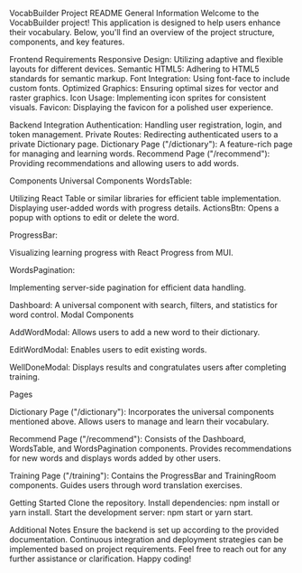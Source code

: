 VocabBuilder Project README
General Information
Welcome to the VocabBuilder project! This application is designed to help users enhance their vocabulary. Below, you'll find an overview of the project structure, components, and key features.

Frontend Requirements
Responsive Design: Utilizing adaptive and flexible layouts for different devices.
Semantic HTML5: Adhering to HTML5 standards for semantic markup.
Font Integration: Using font-face to include custom fonts.
Optimized Graphics: Ensuring optimal sizes for vector and raster graphics.
Icon Usage: Implementing icon sprites for consistent visuals.
Favicon: Displaying the favicon for a polished user experience.

Backend Integration
Authentication: Handling user registration, login, and token management.
Private Routes: Redirecting authenticated users to a private Dictionary page.
Dictionary Page ("/dictionary"): A feature-rich page for managing and learning words.
Recommend Page ("/recommend"): Providing recommendations and allowing users to add words.

Components
Universal Components
WordsTable:

Utilizing React Table or similar libraries for efficient table implementation.
Displaying user-added words with progress details.
ActionsBtn: Opens a popup with options to edit or delete the word.

ProgressBar:

Visualizing learning progress with React Progress from MUI.

WordsPagination:

Implementing server-side pagination for efficient data handling.

Dashboard:
A universal component with search, filters, and statistics for word control.
Modal Components

AddWordModal:
Allows users to add a new word to their dictionary.

EditWordModal:
Enables users to edit existing words.

WellDoneModal:
Displays results and congratulates users after completing training.

Pages

Dictionary Page ("/dictionary"):
Incorporates the universal components mentioned above.
Allows users to manage and learn their vocabulary.

Recommend Page ("/recommend"):
Consists of the Dashboard, WordsTable, and WordsPagination components.
Provides recommendations for new words and displays words added by other users.

Training Page ("/training"):
Contains the ProgressBar and TrainingRoom components.
Guides users through word translation exercises.

Getting Started
Clone the repository.
Install dependencies: npm install or yarn install.
Start the development server: npm start or yarn start.

Additional Notes
Ensure the backend is set up according to the provided documentation.
Continuous integration and deployment strategies can be implemented based on project requirements.
Feel free to reach out for any further assistance or clarification. Happy coding!

